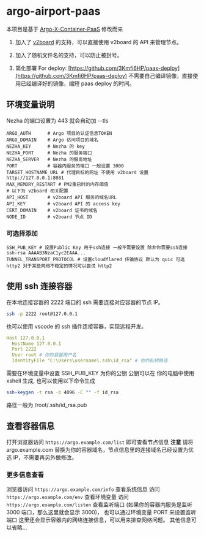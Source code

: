 # argo-airport-paas

本项目是基于 [Argo-X-Container-PaaS](https://github.com/fscarmen2/Argo-X-Container-PaaS) 修改而来

1. 加入了 [v2board](https://github.com/v2board/v2board) 的支持，可以直接使用 v2board 的 API 来管理节点。

2. 加入了随机文件名的支持，可以防止被封号。

3. 简化部署 For deploy: [https://github.com/3Kmfi6HP/paas-deploy](https://github.com/3Kmfi6HP/paas-deploy) 不需要自己编译镜像，直接使用已经编译好的镜像，缩短 paas deploy 的时间。

## 环境变量说明

Nezha 的端口设置为 443 就会自动加 --tls

```env
ARGO_AUTH      # Argo 项目的认证信息TOKEN
ARGO_DOMAIN    # Argo 访问项目的域名
NEZHA_KEY      # Nezha 的 key
NEZHA_PORT     # Nezha 的服务端口
NEZHA_SERVER   # Nezha 的服务地址
PORT           # 容器内服务的端口 一般设置 3000
TARGET_HOSTNAME_URL # 代理目标的网址 不使用 v2board 设置 http://127.0.0.1:8081
MAX_MEMORY_RESTART # PM2重启时的内存阈值
# 以下为 v2board 相关配置
API_HOST       # v2board API 服务的域名URL
API_KEY        # v2board API 的 access key
CERT_DOMAIN    # v2board 证书的域名
NODE_ID        # v2board 节点 ID
```

### 可选择添加

```env
SSH_PUB_KEY # 设置Public Key 用于ssh连接 一般不需要设置 除非你需要ssh连接 ssh-rsa AAAAB3NzaC1yc2EAAA...
TUNNEL_TRANSPORT_PROTOCOL # 设置cloudflared 传输协议 默认为 quic 可选 http2 对于某些网络不稳定的情况可以尝试 http2
```

## 使用 ssh 连接容器

在本地连接容器的 2222 端口的 ssh 需要连接对应容器的节点 IP。

```bash
ssh -p 2222 root@127.0.0.1
```

也可以使用 vscode 的 ssh 插件连接容器，实现远程开发。

```yaml
Host 127.0.0.1
  HostName 127.0.0.1
  Port 2222
  User root # 你的容器用户名
  IdentityFile "C:\Users\username\.ssh\id_rsa" # 你的私钥路径
```

需要在环境变量中设置 SSH_PUB_KEY 为你的公钥
公钥可以在 你的电脑中使用 xshell 生成, 也可以使用以下命令生成

```bash
ssh-keygen -t rsa -b 4096 -C "" -f id_rsa
```

路径一般为 /root/.ssh/id_rsa.pub

## 查看容器信息

打开浏览器访问 `https://argo.example.com/list` 即可查看节点信息
**注意** 请将 argo.example.com 替换为你的容器域名，节点信息里的连接域名已经设置为优选 IP，不需要再另外做修改。

### 更多信息查看

浏览器访问 `https://argo.example.com/info` 查看系统信息
访问 `https://argo.example.com/env` 查看环境变量
访问 `https://argo.example.com/listen` 查看监听端口 (如果你的容器内服务是监听 3000 端口，那么这里就会显示 3000)， 也可以通过环境变量 PORT 来设置监听端口
这里还会显示容器内的网络连接信息，可以用来排查网络问题。
其他信息可以省略...

